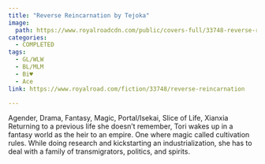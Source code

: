 ```yaml
---
title: "Reverse Reincarnation by Tejoka"
image:
  path: https://www.royalroadcdn.com/public/covers-full/33748-reverse-reincarnation.jpg
categories:
  - COMPLETED
tags:
  - GL/WLW
  - BL/MLM
  - Bi♥
  - Ace
link: https://www.royalroad.com/fiction/33748/reverse-reincarnation

---
```

Agender, Drama, Fantasy, Magic, Portal/Isekai, Slice of Life, Xianxia
Returning to a previous life she doesn’t remember, Tori wakes up in a fantasy world as the heir to an empire. One where magic called cultivation rules. While doing research and kickstarting an industrialization, she has to deal with a family of transmigrators, politics, and spirits.